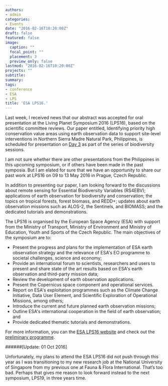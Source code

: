 ```yaml
---
authors:
- admin
categories:
- Events
date: "2016-02-16T10:20:00Z"
draft: false
featured: false
image:
  caption: ""
  focal_point: ""
  placement: 3
  preview_only: false
lastmod: "2016-02-16T10:20:00Z"
projects: ""
subtitle:
summary:
tags:
- conference
- ESA
- LPS
title: 'ESA LPS16.'
---
```

Last week, I received news that our abstract was accepted for oral presentation at the Living Planet Symposium 2016 (LPS16), based on the scientific committee reviews. Our paper entitled, Identifying priority high conservation value areas using earth observation data to support site-level interventions in Northern Sierra Madre Natural Park, Philippines, is scheduled for presentation on [Day 3](http://lps16.esa.int/page_session108.php) as part of the series of biodiversity sessions.

I am not sure whether there are other presentations from the Philippines in this upcoming symposium, or if others have been made in the past symposia. But I am elated for sure that we have an opportunity to share our past work at LPS16 on 09 to 13 May 2016 in Prague, Czech Republic.

In addition to presenting our paper, I am looking forward to the discussions about remote sensing for Essential Biodiversity Variables (RS4EBV); applications of earth observation for biodiversity and conservation; the topics on tropical forests, forest biomass, and REDD+; updates about earth observation missions such as ALOS-2, the Sentinels, and BIOMASS; and the dedicated tutorials and demonstrations.

The LPS16 is organised by the European Space Agency (ESA) with support from the Ministry of Transport, Ministry of Environment and Ministry of Education, Youth and Sports of the Czech Republic. The main objectives of the symposium are to:

* Present the progress and plans for the implementation of ESA earth observation strategy and the relevance of ESA's EO programme to societal challenges, science and economy;
* Provide an international forum to scientists, researchers and users to present and share state of the art results based on ESA's earth observation and third-party mission data;
* Review the development of earth observation applications.
* Present the Copernicus space component and operational services.
* Report on ESA's exploitation programmes such as the Climate Change Initiative, Data User Element, and Scientific Exploration of Operational Missions, among others;
* Introduce the current and future planned earth observation missions;
* Outline ESA's international cooperation in the field of earth observation; and
* Provide dedicated thematic tutorials and demonstrations.

For more information, you can the [ESA LPS16 website](http://lps16.esa.int/page_session108.php) and check out the [preliminary programme](http://lps16.esa.int/page_programme_overview.php).

######[Update: 01 Oct 2016]

Unfortunately, my plans to attend the ESA LPS16 did not push through this year as I was transitioning to my new research job at the National University of Singapore from my previous one at Fauna & Flora International. That’s too bad. Perhaps that gives me reason to look forward instead to the next symposium, LPS19, in three years time.